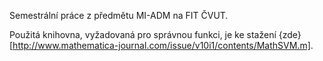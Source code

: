 Semestrální práce z předmětu MI-ADM na FIT ČVUT.

Použitá knihovna, vyžadovaná pro správnou funkci, je ke stažení {zde}[http://www.mathematica-journal.com/issue/v10i1/contents/MathSVM.m].
